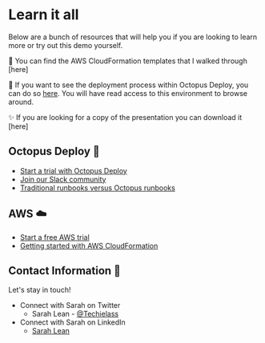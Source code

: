 
# Learn it all 

Below are a bunch of resources that will help you if you are looking to learn more or try out this demo yourself. 

📄 You can find the AWS CloudFormation templates that I walked through [here]

🐙 If you want to see the deployment process within Octopus Deploy, you can do so [here](https://webinar.octopus.app/app#/Spaces-322/).  You will have read access to this environment to browse around. 

✨ If you are looking for a copy of the presentation you can download it [here]

## Octopus Deploy 🐙
- [Start a trial with Octopus Deploy](https://octopus.com/start?utm_campaign=awscloudformation&utm_medium=webinar&utm_source=sarah)
- [Join our Slack community](https://octopus.com/slack?utm_campaign=awscloudformation&utm_medium=webinar&utm_source=sarah) 
- [Traditional runbooks versus Octopus runbooks](https://octopus.com/blog/traditional-runbooks-vs-octopus-runbooks?utm_campaign=awscloudformation&utm_medium=webinar&utm_source=sarah)


## AWS ☁️
- [Start a free AWS trial](https://aws.amazon.com/free/)
- [Getting started with AWS CloudFormation](https://aws.amazon.com/cloudformation/getting-started/)


## Contact Information 👋

Let's stay in touch! 

- Connect with Sarah on Twitter
    - Sarah Lean - [@Techielass](https://twitter.com/techielass)
- Connect with Sarah on LinkedIn
    - [Sarah Lean](https://in.linkedin.com/in/sazlean)


